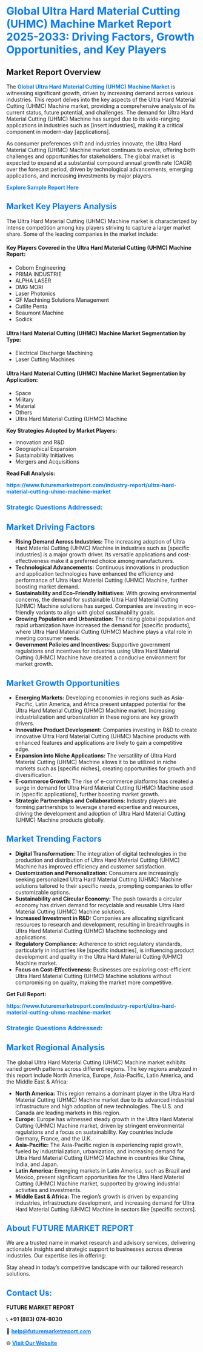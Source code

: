 <h1 style="color: #007BFF;">Global Ultra Hard Material Cutting (UHMC) Machine Market Report 2025-2033: Driving Factors, Growth Opportunities, and Key Players</h1>

<section id="overview">
<h2>Market Report Overview</h2>
<p>The <a href="https://www.futuremarketreport.com/industry-report/ultra-hard-material-cutting-uhmc-machine-market" style="color: #007BFF; text-decoration: none;"><strong>Global Ultra Hard Material Cutting (UHMC) Machine Market</strong></a> is witnessing significant growth, driven by increasing demand across various industries. This report delves into the key aspects of the Ultra Hard Material Cutting (UHMC) Machine market, providing a comprehensive analysis of its current status, future potential, and challenges. The demand for Ultra Hard Material Cutting (UHMC) Machine has surged due to its wide-ranging applications in industries such as [insert industries], making it a critical component in modern-day [applications].</p>
<p>As consumer preferences shift and industries innovate, the Ultra Hard Material Cutting (UHMC) Machine market continues to evolve, offering both challenges and opportunities for stakeholders. The global market is expected to expand at a substantial compound annual growth rate (CAGR) over the forecast period, driven by technological advancements, emerging applications, and increasing investments by major players.</p>
</section>

<section id="overview">
<p><a href="https://www.futuremarketreport.com/request-sample/reportId=124393" style="color: #007BFF; text-decoration: none;"><strong>Explore Sample Report Here</strong></a></p>
</section>

<section id="key-players">
<h2 style="color: #007BFF;">Market Key Players Analysis</h2>
<p>The Ultra Hard Material Cutting (UHMC) Machine market is characterized by intense competition among key players striving to capture a larger market share. Some of the leading companies in the market include:</p>
<h4>Key Players Covered in the Ultra Hard Material Cutting (UHMC) Machine Report:</h4>
<ul><li>Coborn Engineering</li><li>PRIMA INDUSTRIE</li><li>ALPHA LASER</li><li>DMG MORI</li><li>Laser Photonics</li><li>GF Machining Solutions Management</li><li>Cutlite Penta</li><li>Beaumont Machine</li><li>Sodick</li></ul>
<h4>Ultra Hard Material Cutting (UHMC) Machine Market Segmentation by Type:</h4>
<ul><li>Electrical Discharge Machining</li><li>Laser Cutting Machines</li></ul>

<h4>Ultra Hard Material Cutting (UHMC) Machine Market Segmentation by Application:</h4>
<ul><li>Space</li><li>Military</li><li>Material</li><li>Others</li><li>Ultra Hard Material Cutting (UHMC) Machine</li></ul>
<p><strong>Key Strategies Adopted by Market Players:</strong></p>
<ul>
<li>Innovation and R&D</li>
<li>Geographical Expansion</li>
<li>Sustainability Initiatives</li>
<li>Mergers and Acquisitions</li>
</ul>
</section>

<section>
<p><strong>Read Full Analysis: </strong></p><a href="https://www.futuremarketreport.com/industry-report/ultra-hard-material-cutting-uhmc-machine-market" style="color: #007BFF; text-decoration: none;"><strong>https://www.futuremarketreport.com/industry-report/ultra-hard-material-cutting-uhmc-machine-market</strong></a>
<h3 style="color: #007BFF;">Strategic Questions Addressed:</h3>
</section>

<section id="driving-factors">
<h2 style="color: #007BFF;">Market Driving Factors</h2>
<ul>
<li><strong>Rising Demand Across Industries:</strong> The increasing adoption of Ultra Hard Material Cutting (UHMC) Machine in industries such as [specific industries] is a major growth driver. Its versatile applications and cost-effectiveness make it a preferred choice among manufacturers.</li>
<li><strong>Technological Advancements:</strong> Continuous innovations in production and application technologies have enhanced the efficiency and performance of Ultra Hard Material Cutting (UHMC) Machine, further boosting market demand.</li>
<li><strong>Sustainability and Eco-Friendly Initiatives:</strong> With growing environmental concerns, the demand for sustainable Ultra Hard Material Cutting (UHMC) Machine solutions has surged. Companies are investing in eco-friendly variants to align with global sustainability goals.</li>
<li><strong>Growing Population and Urbanization:</strong> The rising global population and rapid urbanization have increased the demand for [specific products], where Ultra Hard Material Cutting (UHMC) Machine plays a vital role in meeting consumer needs.</li>
<li><strong>Government Policies and Incentives:</strong> Supportive government regulations and incentives for industries using Ultra Hard Material Cutting (UHMC) Machine have created a conducive environment for market growth.</li>
</ul>
</section>

<section id="growth-opportunities">
<h2 style="color: #007BFF;">Market Growth Opportunities</h2>
<ul>
<li><strong>Emerging Markets:</strong> Developing economies in regions such as Asia-Pacific, Latin America, and Africa present untapped potential for the Ultra Hard Material Cutting (UHMC) Machine market. Increasing industrialization and urbanization in these regions are key growth drivers.</li>
<li><strong>Innovative Product Development:</strong> Companies investing in R&D to create innovative Ultra Hard Material Cutting (UHMC) Machine products with enhanced features and applications are likely to gain a competitive edge.</li>
<li><strong>Expansion into Niche Applications:</strong> The versatility of Ultra Hard Material Cutting (UHMC) Machine allows it to be utilized in niche markets such as [specific niches], creating opportunities for growth and diversification.</li>
<li><strong>E-commerce Growth:</strong> The rise of e-commerce platforms has created a surge in demand for Ultra Hard Material Cutting (UHMC) Machine used in [specific applications], further boosting market growth.</li>
<li><strong>Strategic Partnerships and Collaborations:</strong> Industry players are forming partnerships to leverage shared expertise and resources, driving the development and adoption of Ultra Hard Material Cutting (UHMC) Machine products globally.</li>
</ul>
</section>

<section id="trending-factors">
<h2 style="color: #007BFF;">Market Trending Factors</h2>
<ul>
<li><strong>Digital Transformation:</strong> The integration of digital technologies in the production and distribution of Ultra Hard Material Cutting (UHMC) Machine has improved efficiency and customer satisfaction.</li>
<li><strong>Customization and Personalization:</strong> Consumers are increasingly seeking personalized Ultra Hard Material Cutting (UHMC) Machine solutions tailored to their specific needs, prompting companies to offer customizable options.</li>
<li><strong>Sustainability and Circular Economy:</strong> The push towards a circular economy has driven demand for recyclable and reusable Ultra Hard Material Cutting (UHMC) Machine solutions.</li>
<li><strong>Increased Investment in R&D:</strong> Companies are allocating significant resources to research and development, resulting in breakthroughs in Ultra Hard Material Cutting (UHMC) Machine technology and applications.</li>
<li><strong>Regulatory Compliance:</strong> Adherence to strict regulatory standards, particularly in industries like [specific industries], is influencing product development and quality in the Ultra Hard Material Cutting (UHMC) Machine market.</li>
<li><strong>Focus on Cost-Effectiveness:</strong> Businesses are exploring cost-efficient Ultra Hard Material Cutting (UHMC) Machine solutions without compromising on quality, making the market more competitive.</li>
</ul>
</section>

<section>
<p><strong>Get Full Report: </strong></p><a href="https://www.futuremarketreport.com/industry-report/ultra-hard-material-cutting-uhmc-machine-market" style="color: #007BFF; text-decoration: none;"><strong>https://www.futuremarketreport.com/industry-report/ultra-hard-material-cutting-uhmc-machine-market</strong></a>
<h3 style="color: #007BFF;">Strategic Questions Addressed:</h3>
</section>


<section id="regional-analysis">
<h2 style="color: #007BFF;">Market Regional Analysis</h2>
<p>The global Ultra Hard Material Cutting (UHMC) Machine market exhibits varied growth patterns across different regions. The key regions analyzed in this report include North America, Europe, Asia-Pacific, Latin America, and the Middle East & Africa:</p>
<ul>
<li><strong>North America:</strong> This region remains a dominant player in the Ultra Hard Material Cutting (UHMC) Machine market due to its advanced industrial infrastructure and high adoption of new technologies. The U.S. and Canada are leading markets in this region.</li>
<li><strong>Europe:</strong> Europe has witnessed steady growth in the Ultra Hard Material Cutting (UHMC) Machine market, driven by stringent environmental regulations and a focus on sustainability. Key countries include Germany, France, and the U.K.</li>
<li><strong>Asia-Pacific:</strong> The Asia-Pacific region is experiencing rapid growth, fueled by industrialization, urbanization, and increasing demand for Ultra Hard Material Cutting (UHMC) Machine in countries like China, India, and Japan.</li>
<li><strong>Latin America:</strong> Emerging markets in Latin America, such as Brazil and Mexico, present significant opportunities for the Ultra Hard Material Cutting (UHMC) Machine market, supported by growing industrial activities and investments.</li>
<li><strong>Middle East & Africa:</strong> The region’s growth is driven by expanding industries, infrastructure development, and increasing demand for Ultra Hard Material Cutting (UHMC) Machine in sectors like [specific sectors].</li>
</ul>
</section>

<footer>
<h2 style="color: #007BFF;">About FUTURE MARKET REPORT</h2>
<p>We are a trusted name in market research and advisory services, delivering actionable insights and strategic support to businesses across diverse industries. Our expertise lies in offering:</p>

<p>Stay ahead in today’s competitive landscape with our tailored research solutions.</p>

<h2 style="color: #007BFF;">Contact Us:</h2>
<p><strong>FUTURE MARKET REPORT</strong></p>
<p>📞 <strong>+91 (883) 074-8030</strong></p>
<p>📧 <strong><a href="mailto:help@futuremarketreport.com" style="color: #007BFF;">help@futuremarketreport.com</a></strong></p>
<p>🌐 <strong><a href="https://www.futuremarketreport.com/" style="color: #007BFF;">Visit Our Website</a></strong></p>
</footer>